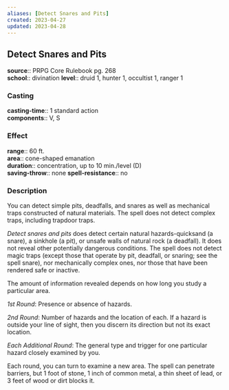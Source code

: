 ```yaml
---
aliases: [Detect Snares and Pits]
created: 2023-04-27
updated: 2023-04-28
---
```


## Detect Snares and Pits

**source**:: PRPG Core Rulebook pg. 268  
**school**:: divination
**level**:: druid 1, hunter 1, occultist 1, ranger 1

### Casting

**casting-time**:: 1 standard action  
**components**:: V, S

### Effect

**range**:: 60 ft.  
**area**:: cone-shaped emanation  
**duration**:: concentration, up to 10 min./level (D)  
**saving-throw**:: none
**spell-resistance**:: no

### Description

You can detect simple pits, deadfalls, and snares as well as mechanical traps constructed of natural materials. The spell does not detect complex traps, including trapdoor traps.  
  
*Detect snares and pits* does detect certain natural hazards-quicksand (a snare), a sinkhole (a pit), or unsafe walls of natural rock (a deadfall). It does not reveal other potentially dangerous conditions. The spell does not detect magic traps (except those that operate by pit, deadfall, or snaring; see the spell snare), nor mechanically complex ones, nor those that have been rendered safe or inactive.  
  
The amount of information revealed depends on how long you study a particular area.  
  
*1st Round*: Presence or absence of hazards.  
  
*2nd Round*: Number of hazards and the location of each. If a hazard is outside your line of sight, then you discern its direction but not its exact location.  
  
*Each Additional Round*: The general type and trigger for one particular hazard closely examined by you.  
  
Each round, you can turn to examine a new area. The spell can penetrate barriers, but 1 foot of stone, 1 inch of common metal, a thin sheet of lead, or 3 feet of wood or dirt blocks it.
